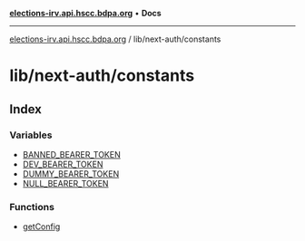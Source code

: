 [**elections-irv.api.hscc.bdpa.org**](../../../README.md) • **Docs**

***

[elections-irv.api.hscc.bdpa.org](../../../README.md) / lib/next-auth/constants

# lib/next-auth/constants

## Index

### Variables

- [BANNED\_BEARER\_TOKEN](variables/BANNED_BEARER_TOKEN.md)
- [DEV\_BEARER\_TOKEN](variables/DEV_BEARER_TOKEN.md)
- [DUMMY\_BEARER\_TOKEN](variables/DUMMY_BEARER_TOKEN.md)
- [NULL\_BEARER\_TOKEN](variables/NULL_BEARER_TOKEN.md)

### Functions

- [getConfig](functions/getConfig.md)
